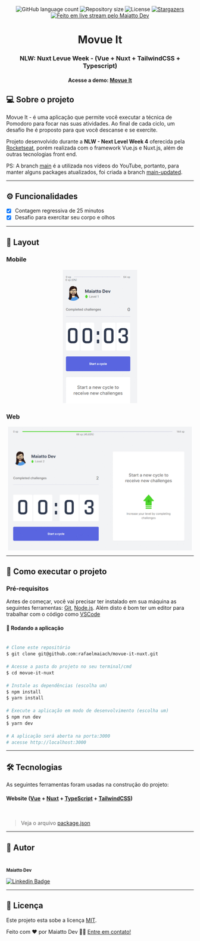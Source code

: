 <p align="center">
	<img alt="GitHub language count" src="https://img.shields.io/github/languages/count/rafaelmaiach/movue-it-nuxt?color=%2304D361">

  <img alt="Repository size" src="https://img.shields.io/github/repo-size/rafaelmaiach/movue-it-nuxt">

  <img alt="License" src="https://img.shields.io/badge/license-MIT-brightgreen">

  <a href="https://github.com/rafaelmaiach/movue-it-nuxt/stargazers">
    <img alt="Stargazers" src="https://img.shields.io/github/stars/rafaelmaiach/movue-it-nuxt?style=social">
  </a>

  <a href="https://twitch.tv/MaiattoDev">
    <img alt="Feito em live stream pelo Maiatto Dev" src="https://img.shields.io/badge/feito%20por-Maiatto%20Dev-%237519C1">
  </a>
</p>

<h1 align="center">
  Movue It
</h1>
<h3 align="center">
	NLW: Nuxt Levue Week - (Vue + Nuxt + TailwindCSS + Typescript)
</h3>
<h4 align="center">
	Acesse a demo:
	<a href="https://movueit.vercel.app/">
		Movue It
	</a>
</h4>

## 💻 Sobre o projeto

Movue It - é uma aplicação que permite você executar a técnica de Pomodoro para focar nas suas atividades. Ao final de cada ciclo, um desafio lhe é proposto para que você descanse e se exercite.

Projeto desenvolvido durante a **NLW - Next Level Week 4** oferecida pela [Rocketseat](https://nextlevelweek.com/), porém realizada com o framework Vue.js e Nuxt.js, além de outras tecnologias front end.

PS: A branch [main](https://github.com/rafaelmaiach/movue-it-nuxt) é a utilizada nos vídeos do YouTube, portanto, para manter alguns packages atualizados, foi criada a branch [main-updated](https://github.com/rafaelmaiach/movue-it-nuxt/tree/main-updated).

---
## ⚙️ Funcionalidades

- [x] Contagem regressiva de 25 minutos
- [x] Desafio para exercitar seu corpo e olhos
---

## 🎨 Layout
### Mobile

<p align="center">
  <img alt="NextLevelWeek" title="#NextLevelWeek" src="./.github/assets/mobile-demo.gif" width="200px">
</p>

### Web

<p align="center" style="display: flex; align-items: flex-start; justify-content: center;">
  <img alt="NextLevelWeek" title="#NextLevelWeek" src="./.github/assets/web-demo.gif" width="500px">
</p>

---

## 🚀 Como executar o projeto

### Pré-requisitos

Antes de começar, você vai precisar ter instalado em sua máquina as seguintes ferramentas:
[Git](https://git-scm.com), [Node.js](https://nodejs.org/en/).
Além disto é bom ter um editor para trabalhar com o código como [VSCode](https://code.visualstudio.com/)

#### 🧭 Rodando a aplicação

```bash

# Clone este repositório
$ git clone git@github.com:rafaelmaiach/movue-it-nuxt.git

# Acesse a pasta do projeto no seu terminal/cmd
$ cd movue-it-nuxt

# Instale as dependências (escolha um)
$ npm install
$ yarn install

# Execute a aplicação em modo de desenvolvimento (escolha um)
$ npm run dev
$ yarn dev

# A aplicação será aberta na porta:3000
# acesse http://localhost:3000

```

---

## 🛠 Tecnologias

As seguintes ferramentas foram usadas na construção do projeto:

#### **Website**  ([Vue](https://vuejs.org/) + [Nuxt](https://nuxtjs.org/)  +  [TypeScript](https://www.typescriptlang.org/) + [TailwindCSS](https://tailwindcss.com/))
<br>

> Veja o arquivo  [package.json](https://github.com/rafaelmaiach/movue-it-nuxt/blob/master/web/package.json)

---

## 🦸 Autor

<a href="https://twitch.tv/maiattodev">
 <img style="border-radius: 50%;" src="https://avatars.githubusercontent.com/u/13542718?v=4" width="100px;" alt=""/>
 <br />
 <sub><b>Maiatto Dev</b></sub>
</a>
<br />

[![Linkedin Badge](https://img.shields.io/badge/-MaiattoDev-blue?style=flat-square&logo=Linkedin&logoColor=white&link=https://www.linkedin.com/in/rafaelmaiach/)](https://www.linkedin.com/in/rafaelmaiach/)

---

## 📝 Licença

Este projeto esta sobe a licença [MIT](./LICENSE).

Feito com ❤️ por Maiatto Dev 👋🏽 [Entre em contato!](https://www.linkedin.com/in/rafaelmaiach/)
